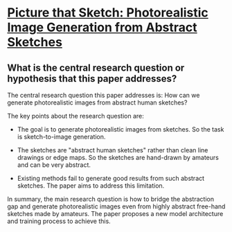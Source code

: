 # [Picture that Sketch: Photorealistic Image Generation from Abstract   Sketches](https://arxiv.org/abs/2303.11162)

## What is the central research question or hypothesis that this paper addresses?

 The central research question this paper addresses is: How can we generate photorealistic images from abstract human sketches? 

The key points about the research question are:

- The goal is to generate photorealistic images from sketches. So the task is sketch-to-image generation.

- The sketches are "abstract human sketches" rather than clean line drawings or edge maps. So the sketches are hand-drawn by amateurs and can be very abstract. 

- Existing methods fail to generate good results from such abstract sketches. The paper aims to address this limitation.

In summary, the main research question is how to bridge the abstraction gap and generate photorealistic images even from highly abstract free-hand sketches made by amateurs. The paper proposes a new model architecture and training process to achieve this.
